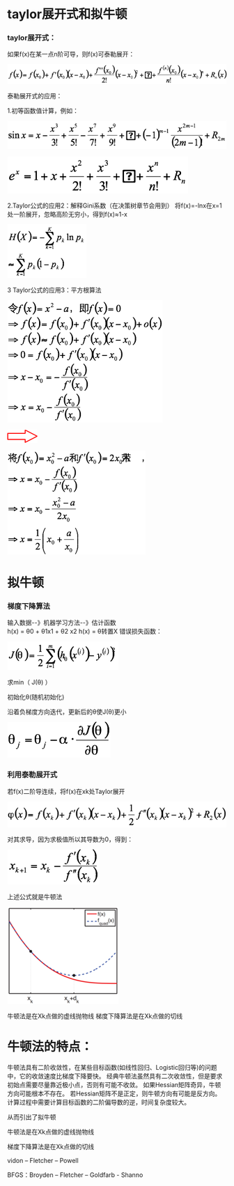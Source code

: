 
# taylor展开式和拟牛顿

### taylor展开式：

如果f(x)在某一点n阶可导，则f(x)可泰勒展开：

![](1.png)

泰勒展开式的应用：

1.初等函数值计算，例如：

![](2.png)

![](3.png)

2.Taylor公式的应用2：解释Gini系数（在决策树章节会用到）
将f(x)=-lnx在x=1处一阶展开，忽略高阶无穷小，得到f(x)≈1-x

![](4.png)

3 Taylor公式的应用3：平方根算法

![](5.png)

![](6.png)

![](7.png)

# 拟牛顿
### 梯度下降算法
输入数据--》机器学习方法--》估计函数  
h(x)  =    θ0      +   θ1x1  + θ2 x2
h(x)  =    θ转置X
错误损失函数：

![](8.png)

求min（ J(θ) ）

初始化θ(随机初始化)

沿着负梯度方向迭代，更新后的θ使J(θ)更小

![](9.png)

### 利用泰勒展开式
若f(x)二阶导连续，将f(x)在xk处Taylor展开

![](10.png)

对其求导，因为求极值所以其导数为0，得到：

![](11.png)

上述公式就是牛顿法


![](12.png)


牛顿法是在Xk点做的虚线抛物线
梯度下降算法是在Xk点做的切线

# 牛顿法的特点：
牛顿法具有二阶收敛性，在某些目标函数(如线性回归、Logistic回归等)的问题中，它的收敛速度比梯度下降要快。
经典牛顿法虽然具有二次收敛性，但是要求初始点需要尽量靠近极小点，否则有可能不收敛。
如果Hessian矩阵奇异，牛顿方向可能根本不存在。
若Hessian矩阵不是正定，则牛顿方向有可能是反方向。
计算过程中需要计算目标函数的二阶偏导数的逆，时间复杂度较大。

从而引出了拟牛顿

牛顿法是在Xk点做的虚线抛物线

梯度下降算法是在Xk点做的切线

vidon – Fletcher – Powell

BFGS：Broyden – Fletcher – Goldfarb - Shanno
